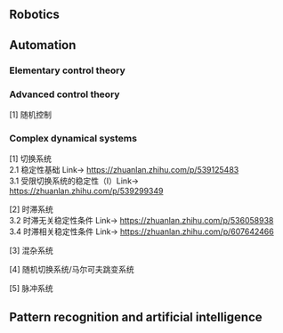 
## Robotics

## Automation
### Elementary control theory

### Advanced control theory
[1] 随机控制 <br>

### Complex dynamical systems
[1] 切换系统 <br>
2.1 稳定性基础 Link-> https://zhuanlan.zhihu.com/p/539125483  
3.1 受限切换系统的稳定性（I）Link-> https://zhuanlan.zhihu.com/p/539299349  

[2] 时滞系统 <br>
3.2 时滞无关稳定性条件 Link-> https://zhuanlan.zhihu.com/p/536058938  
3.4 时滞相关稳定性条件 Link-> https://zhuanlan.zhihu.com/p/607642466

[3] 混杂系统 <br>

[4] 随机切换系统/马尔可夫跳变系统 <br>

[5] 脉冲系统 <br>


## Pattern recognition and artificial intelligence
